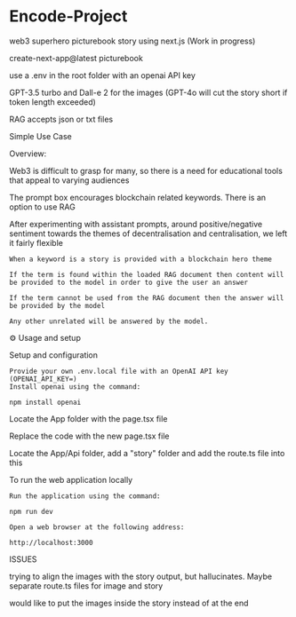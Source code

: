 # Encode-Project
web3 superhero picturebook story using next.js
(Work in progress)

create-next-app@latest picturebook

use a .env in the root folder with an openai API key

GPT-3.5 turbo and Dall-e 2 for the images (GPT-4o will cut the story short if token length exceeded)

RAG accepts json or txt files

Simple Use Case

Overview:

Web3 is difficult to grasp for many, so there is a need for educational tools that appeal to varying audiences

   The prompt box encourages blockchain related keywords. There is an option to use RAG

   After experimenting with assistant prompts, around positive/negative sentiment towards the themes of decentralisation and centralisation, we left it fairly flexible
   
    When a keyword is a story is provided with a blockchain hero theme
    
    If the term is found within the loaded RAG document then content will be provided to the model in order to give the user an answer
    
    If the term cannot be used from the RAG document then the answer will be provided by the model
    
    Any other unrelated will be answered by the model.

⚙ Usage and setup

Setup and configuration

    Provide your own .env.local file with an OpenAI API key (OPENAI_API_KEY=)
    Install openai using the command: 
    
    npm install openai

Locate the App folder with the page.tsx file

Replace the code with the new page.tsx file

Locate the App/Api folder, add a "story" folder and add the route.ts file into this

To run the web application locally

    Run the application using the command: 
    
    npm run dev
    
    Open a web browser at the following address:
    
    http://localhost:3000


ISSUES

trying to align the images with the story output, but hallucinates. Maybe separate route.ts files for image and story

would like to put the images inside the story instead of at the end


